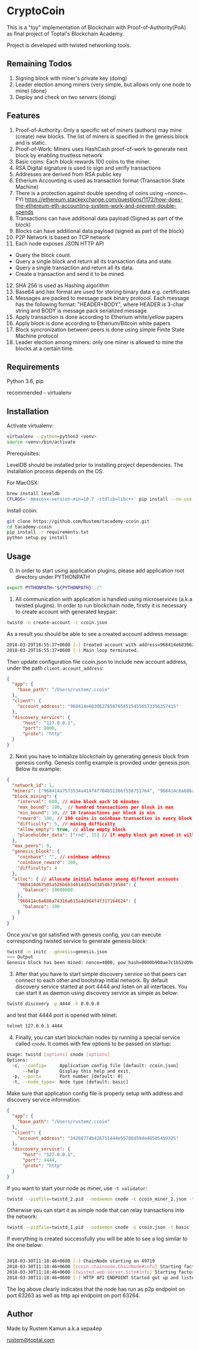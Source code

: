 # CryptoCoin

This is a "toy" implementation of Blockchain with Proof-of-Authority(PoA) as final project
of Toptal's Blockchain Academy. 

Project is developed with twisted networking tools.

## Remaining Todos
1. Signing block with miner's private key (doing)
2. Leader election among miners (very simple, but allows only one node to mine) (done)
3. Deploy and check on two servers (doing)


## Features
1. Proof-of-Authority: Only a specific set of miners (authors) may mine (create) new blocks. The list of miners is specified in the genesis block and is static.
2. Proof-of-Work: Miners uses HashCash proof-of-work to generate next block by enabling trustless network
3. Basic coins: Each block rewards 100 coins to the miner.
4. RSA Digital signature is used to sign and verify transactions
5. Addresses are derived from RSA public key
6. Etherium Accounting is used as transaction format (Transaction State Machine)
7. There is a protection against double spending of coins using ~nonce~. FYI https://ethereum.stackexchange.com/questions/1172/how-does-the-ethereum-eth-accounting-system-work-and-prevent-double-spends
8. Transactions can have additional data payload (Signed as part of the block)
9. Blocks can have additional data payload (signed as part of the block)
10. P2P Network is based on TCP network
11. Each node exposes JSON HTTP API
- Query the block count.
- Query a single block and return all its transaction data and state.
- Query a single transaction and return all its data.
- Create a transaction and send it to be mined.
12. SHA 256 is used as Hashing algorithm
13. Base64 and hex format are used for storing binary data e.g. certificates
14. Messages are packed to message pack binary protocol. Each message has the following format:
"HEADER+BODY", where HEADER is 3-char string and BODY is message pack serialized message.
15. Apply transaction is done according to Etherium white/yellow papers
16. Apply block is done according to Etherium/Bitcoin white papers
17. Block syncronization between peers is done using simple Finite State Machine protocol
18. Leader election among miners: only one miner is allowed to mine the blocks at a certain time. 

## Requirements

Python 3.6, pip

recommended - virtualenv

## Installation

Activate virtualenv:
```bash
virtualenv --python=python3 <venv>
source <venv>/bin/activate
```

Prerequisites:

LevelDB should be installed prior to installing project dependencies. The installation
process depends on the OS.

For MacOSX:
```bash
brew install leveldb
CFLAGS='-mmacosx-version-min=10.7 -stdlib=libc++' pip install --no-use-wheel plyvel
```

Install ccoin:
```bash
git clone https://github.com/Rustem/tacademy-ccoin.git
cd tacademy-ccoin
pip install -r requirements.txt
python setup.py install
```

## Usage
0. In order to start using application plugins, please add application root directory under PYTHONPATH 

```bash
export PYTHONPATH="${PYTHONPATH}:./"
```

1. All communication with application is handled using microservices (a.k.a twisted plugins). In order to run
blockchain node, firstly it is necessary to create account with generated keypair:

```bash
twistd -n create-account -c ccoin.json
```

As a result you should be able to see a created account address message:
```bash
2018-03-29T16:55:37+0600 [-] Created account with address=968414e683062785876545154556573356357415
2018-03-29T16:55:37+0600 [-] Main loop terminated.
```


Then update configuration file ccoin.json to include new account address, under the path `client.account_address`:
```json
{
  "app": {
    "base_path": "/Users/rustem/.ccoin"
  },
  "client": {
    "account_address": "968414e683062785876545154556573356357415"
  },
  "discovery_service": {
      "host": "127.0.0.1",
      "port": 8000,
      "proto": "http"
  }
}
```

2. Next you have to initialize blockchain by generating genesis block from genesis config.
Genesis config example is provided under genesis.json. Below its example:

```json
{
  "network_id": 1,
  "miners": ["968414a7573534a414f4f704b51366f536751764", "968414c6a686a74316a615a4d364f4f317164624"],
  "block_mining": {
    "interval": 600, // mine block each 10 minutes
    "max_bound": 100,  // hundred transactions per block is max
    "min_bound": 10, // 10 transactions per block is min
    "reward": 100, // 100 coins is coinbase transaction in every block mined by miner
    "difficulty": 5, // mining difficulty
    "allow_empty": true, // allow empty block
    "placeholder_data": ["rnd", 15] // if empty block get mined it will be extended with extra 15 bits of data
  },
  "max_peers": 0,
  "genesis_block": {
    "coinbase": "", // coinbase address
    "coinbase_reward": 100,
    "difficulty": 4
  },
  "alloc": { // allocate initial balance among different accounts
    "968414d67505a526b6b34614d354d34546734584": {
      "balance": 10000000
    },
    "968414c6a686a74316a615a4d364f4f317164624": {
      "balance": 100
    }
  }
}
```

Once you've got satisfied with genesis config, you can execute corresponding twisted service to generate
genesis block:

```bash
twistd -n initc --genesis=genesis.json
>>> Output
Genesis block has been mined: nonce=4000, pow_hash=0000b900ae7c1b52d09ed50b2b912c0d5bba9434ac10aa6f8b8998288a49d644
``` 

3. After that you have to start simple discovery service so that peers can connect to each other and 
bootstrap initial network. By default discovery service started at port 4444 and listen on all interfaces.
You can start it as daemon using discovery service as simple as below: 

```bash
twistd discovery -p 4444 -h 0.0.0.0
```

and test that 4444 port is opened with telnet:

```bash
telnet 127.0.0.1 4444
```

4. Finally, you can start blockchain nodes by running a special service called `cnode`. It comes with 
few options to be passed on startup:

```bash
Usage: twistd [options] cnode [options]
Options:
  -c, --config=     Application config file [default: ccoin.json]
      --help        Display this help and exit.
  -p, --port=       Port number [default: 0]
  -t, --node_type=  Node type [default: basic]
```

Make sure that application config file is properly setup with address and discovery service information:

```json
{
  "app": {
    "base_path": "/Users/rustem/.ccoin"
  },
  "client": {
    "account_address": "34268774b426751444e55786d594e46505459325"
  },
  "discovery_service": {
      "host": "127.0.0.1",
      "port": 4444,
      "proto": "http"
  }
}
```

If you want to start your node as miner, use `-t validator`:

```bash
twistd --pidfile=twistd_2.pid --nodaemon cnode -c ccoin_miner_2.json -t validator
``` 

Otherwise you can start it as simple node that can relay transactions into the network:

```bash
twistd --pidfile=twistd_1.pid --nodaemon cnode -c ccoin.json -t basic
```

If everything is created successfully you will be able to see a log similar to the one below:

```bash

2018-03-30T11:18:46+0600 [-] ChainNode starting on 49719
2018-03-30T11:18:46+0600 [ccoin.chainnode.ChainNode#info] Starting factory <ccoin.chainnode.ChainNode object at 0x105352748>
2018-03-30T11:18:46+0600 [twisted.web.server.Site#info] Starting factory <twisted.web.server.Site object at 0x10689bf98>
2018-03-30T11:18:46+0600 [-] HTTP API ENDPOINT Started got up and listening on port: 49720
``` 
The log above clearly indicates that the node has run as p2p endpoint on port 63263 as well as http api endpoint on port 63264.  

## Author

Made by Rustem Kamun a.k.a xepa4ep

rustem@toptal.com